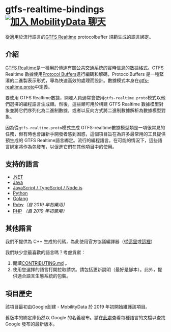 # gtfs-realtime-bindings [![加入 MobilityData 聊天](https://img.shields.io/badge/chat-on%20slack-red)](https://bit.ly/mobilitydata-slack)

從適用於流行語言的[GTFS Realtime](https://github.com/google/transit/tree/master/gtfs-realtime) protocolbuffer 規範生成的語言綁定。

## 介紹

[GTFS Realtime](https://github.com/google/transit/tree/master/gtfs-realtime)是一種用於傳達有關公共交通系統的實時信息的數據格式。GTFS Realtime 數據使用[Protocol Buffers](https://developers.google.com/protocol-buffers/)進行編碼和解碼，ProtocolBuffers 是一種緊湊的二進製表示形式，專為快速高效的處理而設計。數據模式本身在[gtfs-realtime.proto](https://github.com/google/transit/blob/master/gtfs-realtime/proto/gtfs-realtime.proto)中定義。

要使用 GTFS Realtime數據，開發人員通常會使用`gtfs-realtime.proto`模式以他們選擇的編程語言生成類。然後，這些類可用於構建 GTFS Realtime 數據模型對象並將它們序列化為二進制數據，或者以反向方式將二進制數據解析為數據模型對象。

因為從`gtfs-realtime.proto`模式生成 GTFS-realtime數據模型類是一項很常見的任務，但有時也會讓新手開發者感到困惑，這個項目旨在為許多最常用的工具提供預生成的 GTFS Realtime語言綁定。流行的編程語言。在可能的情況下，這些語言綁定將作為包發布，以促進它們在其他項目中的使用。

## 支持的語言

* [.NET](dotnet.md)
* [Java](java.md)
* [JavaScript / TypeScript / Node.js](nodejs.md)
* [Python](python.md)
* [Golang](golang.md)
* ~~[Ruby](ruby.md)~~*（自 2019 年初棄用）*
* ~~[PHP](php.md)~~ *（自 2019 年初棄用）*

## 其他語言

我們不提供為 C++ 生成的代碼，為此使用官方協議編譯器（從[這里](https://developers.google.com/protocol-buffers/docs/downloads)或[這裡](https://github.com/google/protobuf)）

我們缺少您最喜歡的語言嗎？考慮貢獻：

1. 閱讀[CONTRIBUTING.md](https://github.com/MobilityData/gtfs-realtime-bindings/blob/master/CONTRIBUTING.md) 。
2. 使用您選擇的語言打開拉取請求。請包括更新說明（最好是腳本）。此外，提供適合語言生態系統的包裝。

## 項目歷史

該項目最初由Google創建 - MobilityData 於 2019 年初開始維護該項目。

舊版本的綁定庫仍然以 Google 的名義發布。請在[此處](https://github.com/MobilityData/gtfs-realtime-bindings/tree/final-google-version)查看每種語言的文檔以查找 Google 發布的最新版本。
